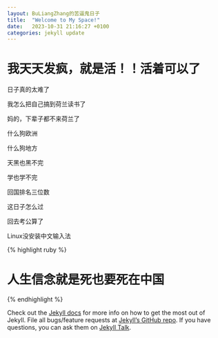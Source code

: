 ```yaml
---
layout: BuLiangZhang的苦逼鬼日子
title:  "Welcome to My Space!"
date:   2023-10-31 21:16:27 +0100
categories: jekyll update
---
```


# 我天天发疯，就是活！！活着可以了

  日子真的太难了
  
  我怎么把自己搞到荷兰读书了
  
  妈的，下辈子都不来荷兰了
  
  什么狗欧洲
  
  什么狗地方
  
  天黑也黑不完
  
  学也学不完
  
  回国排名三位数
  
  这日子怎么过
  
  回去考公算了
  
  Linux没安装中文输入法

{% highlight ruby %}
# 人生信念就是死也要死在中国
{% endhighlight %}

Check out the [Jekyll docs][jekyll-docs] for more info on how to get the most out of Jekyll. File all bugs/feature requests at [Jekyll’s GitHub repo][jekyll-gh]. If you have questions, you can ask them on [Jekyll Talk][jekyll-talk].

[jekyll-docs]: https://jekyllrb.com/docs/home
[jekyll-gh]:   https://github.com/jekyll/jekyll
[jekyll-talk]: https://talk.jekyllrb.com/
